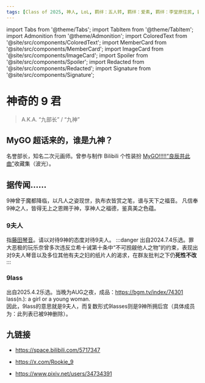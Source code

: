 ```yaml
---
tags: [Class of 2025, 神人, LoL, 羁绊：五人转, 羁绊：爱素, 羁绊：李堂原住民, 羁绊：沪国聚会]
---
```

import Tabs from '@theme/Tabs';
import TabItem from '@theme/TabItem';
import Admonition from '@theme/Admonition';
import ColoredText from '@site/src/components/ColoredText';
import MemberCard from '@site/src/components/MemberCard';
import ImageCard from '@site/src/components/ImageCard';
import Spoiler from '@site/src/components/Spoiler';
import Redacted from '@site/src/components/Redacted';
import Signature from '@site/src/components/Signature';

# 神奇的 9 君

> A.K.A. “九部长” / “九神”

<MemberCard
  name="神奇的 9 君"
  subtitle="词条主角"
  avatar="https://lain.bgm.tv/pic/user/c/000/88/53/885303.jpg" 
  link="https://bgm.tv/user/885303"
/>

## MyGO 超话来的，谁是九神？

名誉部长，知名二次元画师。曾参与制作 Bilibili 个性装扮 [MyGO!!!!!“良辰共此曲”](https://www.bilibili.com/h5/mall/digital-card/home?act_id=102857)收藏集（波光）。

## 据传闻……

9神曾于魔都降临，以凡人之姿现世，执布衣皆赏之笔，谱与天下之福音。
凡信奉9神之人，皆得无上之恩赐于神，享神人之福德，鉴真美之色蕴。

### 9夫人
指[藤田琴音](https://moegirl.icu/%E8%97%A4%E7%94%B0%E7%90%B4%E9%9F%B3)。请以对待9神的态度对待9夫人。
:::danger
<Spoiler>出自2024.7.4乐选。罪大恶极的玩乐奈曾多次违反立希十诫第十条中“不可觊觎他人之物”的约束，表现出对9夫人琴音以及多位其他有夫之妇的纸片人的渴求，在群友批判之下仍**死性不改**</Spoiler>
:::

### 9lass
出自2025.4.2乐选。当晚为AUG之夜，成品：https://bgm.tv/index/74301 \
lass(n.): a girl or a young woman.\
因此，9lass的意思就是9夫人，而复数形式9lasses则是9神所拥后宫（具体成员为：<Spoiler>此列表已被9神删除</Spoiler>）。

## 九链接

-   https://space.bilibili.com/5717347

-   https://x.com/Rookie_9

-   https://www.pixiv.net/users/34734391
